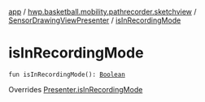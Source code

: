 [app](../../index.md) / [hwp.basketball.mobility.pathrecorder.sketchview](../index.md) / [SensorDrawingViewPresenter](index.md) / [isInRecordingMode](.)

# isInRecordingMode

`fun isInRecordingMode(): `[`Boolean`](https://kotlinlang.org/api/latest/jvm/stdlib/kotlin/-boolean/index.html)

Overrides [Presenter.isInRecordingMode](../-sensor-drawing-view-view-contract/-presenter/is-in-recording-mode.md)

